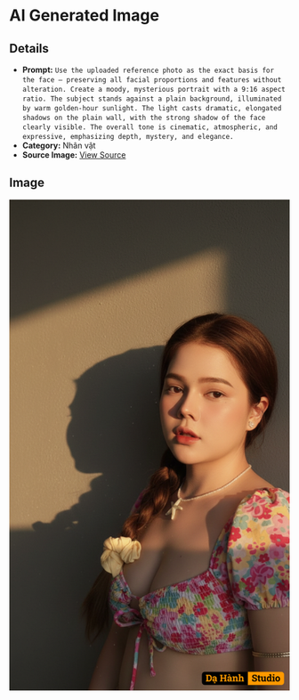 # AI Generated Image

## Details
- **Prompt:** `Use the uploaded reference photo as the exact basis for the face — preserving all facial proportions and features without alteration. Create a moody, mysterious portrait with a 9:16 aspect ratio. The subject stands against a plain background, illuminated by warm golden-hour sunlight. The light casts dramatic, elongated shadows on the plain wall, with the strong shadow of the face clearly visible. The overall tone is cinematic, atmospheric, and expressive, emphasizing depth, mystery, and elegance.`
- **Category:** Nhân vật
- **Source Image:** [View Source](https://raw.githubusercontent.com/lenzcomvth/ImageLibrary/main/Female.png)

## Image
![AI Generated Image](./image-2025-10-03T06-52-13-474Z.png)